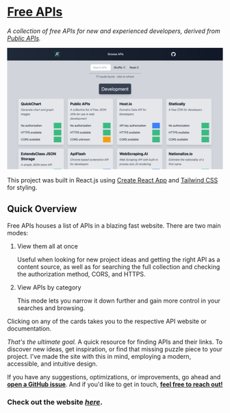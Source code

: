 # [Free APIs](https://cyware.github.io/free-apis)

_A collection of free APIs for new and experienced developers, derived from [Public APIs](https://github.com/public-apis/public-apis)._

![](dev1366.png)

This project was built in React.js using [Create React App](https://github.com/facebook/create-react-app) and [Tailwind CSS](https://tailwindcss.com) for styling.

## Quick Overview

Free APIs houses a list of APIs in a blazing fast website. There are two main modes:

1.  View them all at once

    Useful when looking for new project ideas and getting the right API as a content source, as well as for searching the full collection and checking the authorization method, CORS, and HTTPS.

2.  View APIs by category

    This mode lets you narrow it down further and gain more control in your searches and browsing.

Clicking on any of the cards takes you to the respective API website or documentation.

_That's the ultimate goal._ A quick resource for finding APIs and their links. To discover new ideas, get inspiration, or find that missing puzzle piece to your project. I've made the site with this in mind, employing a modern, accessible, and intuitive design.

If you have any suggestions, optimizations, or improvements, go ahead and [**open a GitHub issue**](https://github.com/cyware/cyware.github.io/free-apis/issues). And if you'd like to get in touch, [**feel free to reach out!**](mailto:freeapis256@gmail.com?subject=Hey%20there!)

### Check out the website [_here_](https://cyware.github.io/free-apis).
